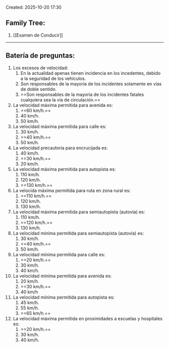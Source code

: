 Created: 2025-10-20 17:30
## Family Tree:
1. [[Examen de Conducir]]
-- -
## Batería de preguntas:
1. Los excesos de velocidad:
	1. En la actualidad apenas tienen incidencia en los incedentes, debido a la seguridad de los vehículos.
	2. Son responsables de la mayoría de los incidentes solamente en vías de doble sentido.
	3. ==Son responsables de la mayoría de los incidentes fatales cualquiera sea la vía de circulación.==
2. La velocidad máxima permitida para avenida es:
	1. ==60 km/h.==
	2. 40 km/h.
	3. 50 km/h.
3. La velocidad máxima permitida para calle es:
	1. 30 km/h.
	2. ==40 km/h.==
	3. 50 km/h.
4. La velocidad precautoria para encrucijada es:
	1. 40 km/h.
	2. ==30 km/h.==
	3. 20 km/h.
5. La velocidad máxima permitida para autopista es:
	1. 110 km/h.
	2. 120 km/h.
	3. ==130 km/h.==
6. La velocida máxima permitida para ruta en zona rural es:
	1. ==110 km/h.==
	2. 120 km/h.
	3. 130 km/h.
7. La velocidad máxima permitida para semiautopista (autovía) es:
	1. 110 km/h.
	2. ==120 km/h.==
	3. 130 km/h.
8. La velocidad mínima permitida para semiautopista (autovía) es:
	1. 30 km/h.
	2. ==40 km/h.==
	3. 50 km/h.
9. La velocidad mínima permitida para calle es:
	1. ==20 km/h.==
	2. 30 km/h.
	3. 40 km/h.
10. La velocidad mínima permitida para avenida es:
	1. 20 km/h.
	2. ==30 km/h.==
	3. 40 km/h
11. La velocidad mínima permitida para autopista es:
	1. 45 km/h.
	2. 55 km/h.
	3. ==65 km/h.==
12. La velocidad máxima permitida en proximidades a escuelas y hospitales es:
	1. ==20 km/h.==
	2. 30 km/h.
	3. 40 km/h.